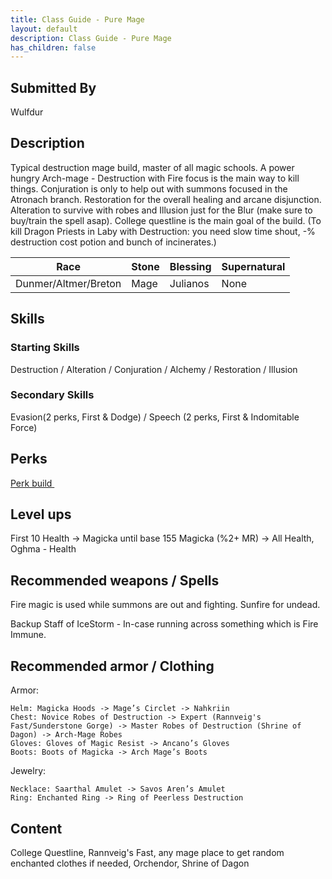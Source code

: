 ```yaml
---
title: Class Guide - Pure Mage
layout: default
description: Class Guide - Pure Mage
has_children: false
---
```



## Submitted By

Wulfdur

## Description

Typical destruction mage build, master of all magic schools. A power hungry Arch-mage - Destruction with Fire focus is the main way to kill things. Conjuration is only to help out with summons focused in the Atronach branch. Restoration for the overall healing and arcane disjunction. Alteration to survive with robes and Illusion just for the Blur (make sure to buy/train the spell asap). College questline is the main goal of the build. (To kill Dragon Priests in Laby with Destruction: you need slow time shout, -% destruction cost potion and bunch of incinerates.)

Race | Stone | Blessing | Supernatural
|--|--|--|--|
Dunmer/Altmer/Breton | Mage | Julianos | None

## Skills

### Starting Skills

Destruction / Alteration / Conjuration / Alchemy / Restoration / Illusion

### Secondary Skills

Evasion(2 perks, First & Dodge) / Speech (2 perks, First & Indomitable Force)

## Perks

<a href="https://banananaut.github.io/NannerPlanner/?p=1&b=AgEAAAEwJAsAZGQFZGQFMgVkBQUPBWQFCjIFEAIGB-v_v_AHwAv4BeAGAACCAAAAAAAAD0KAAAAFAAAA" target="_blank" rel="noopener noreferrer">Perk build <svg viewBox="0 0 24 24" aria-labelledby="svg-external-link-title" width="1em" height="1em"><use xlink:href="#svg-external-link"></use></svg></a>

## Level ups

First 10 Health -> Magicka until base 155 Magicka  (%2+ MR) -> All Health, Oghma - Health

## Recommended weapons / Spells

Fire magic is used while summons are out and fighting. Sunfire for undead.

Backup Staff of IceStorm - In-case running across something which is Fire Immune.

## Recommended armor / Clothing

Armor:

	Helm: Magicka Hoods -> Mage’s Circlet -> Nahkriin
	Chest: Novice Robes of Destruction -> Expert (Rannveig's Fast/Sunderstone Gorge) -> Master Robes of Destruction (Shrine of Dagon) -> Arch-Mage Robes
	Gloves: Gloves of Magic Resist -> Ancano’s Gloves
	Boots: Boots of Magicka -> Arch Mage’s Boots
	
Jewelry:

	Necklace: Saarthal Amulet -> Savos Aren’s Amulet 
	Ring: Enchanted Ring -> Ring of Peerless Destruction 
	

## Content 

College Questline, Rannveig's Fast, any mage place to get random enchanted clothes if needed, Orchendor, Shrine of Dagon
